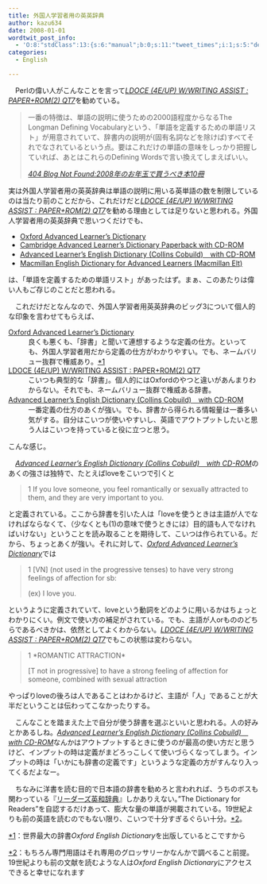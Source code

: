 ```yaml
---
title: 外国人学習者用の英英辞典
author: kazu634
date: 2008-01-01
wordtwit_post_info:
  - 'O:8:"stdClass":13:{s:6:"manual";b:0;s:11:"tweet_times";i:1;s:5:"delay";i:0;s:7:"enabled";i:1;s:10:"separation";s:2:"60";s:7:"version";s:3:"3.7";s:14:"tweet_template";b:0;s:6:"status";i:2;s:6:"result";a:0:{}s:13:"tweet_counter";i:2;s:13:"tweet_log_ids";a:1:{i:0;i:3565;}s:9:"hash_tags";a:0:{}s:8:"accounts";a:1:{i:0;s:7:"kazu634";}}'
categories:
  - English

---
```

<div class="section">
<p>
    　Perlの偉い人がこんなことを言って<i><a href="http://d.hatena.ne.jp/asin/1405862211" onclick="__gaTracker('send', 'event', 'outbound-article', 'http://d.hatena.ne.jp/asin/1405862211', 'LDOCE (4E/UP) W/WRITING ASSIST : PAPER+ROM(2) QT7');">LDOCE (4E/UP) W/WRITING ASSIST : PAPER+ROM(2) QT7</a></i>を勧めている。
</p>
  
<blockquote title="404 Blog Not Found" cite="http://blog.livedoor.jp/dankogai/archives/50977819.html">
<p>
      一番の特徴は、単語の説明に使うための2000語程度からなるThe Longman Defining Vocabularyという、「単語を定義するための単語リスト」が用意されていて、辞書内の説明が(固有名詞などを除けば)すべてそれでなされているという点。要はこれだけの単語の意味をしっかり把握していれば、あとはこれらのDefining Wordsで言い換えてしまえばいい。
</p>
    
<p>
<cite><a href="http://blog.livedoor.jp/dankogai/archives/50977819.html" onclick="__gaTracker('send', 'event', 'outbound-article', 'http://blog.livedoor.jp/dankogai/archives/50977819.html', '404 Blog Not Found:2008年のお年玉で買うべき本10冊');" target="_blank">404 Blog Not Found:2008年のお年玉で買うべき本10冊</a></cite>
</p>
</blockquote>
  
<p>
    実は外国人学習者用の英英辞典は単語の説明に用いる英単語の数を制限しているのは当たり前のことだから、これだけだと<i><a href="http://d.hatena.ne.jp/asin/1405862211" onclick="__gaTracker('send', 'event', 'outbound-article', 'http://d.hatena.ne.jp/asin/1405862211', 'LDOCE (4E/UP) W/WRITING ASSIST : PAPER+ROM(2) QT7');">LDOCE (4E/UP) W/WRITING ASSIST : PAPER+ROM(2) QT7</a></i>を勧める理由としては足りないと思われる。外国人学習者用の英英辞典で思いつくだけでも、
</p>
  
<ul>
<li>
<a href="http://d.hatena.ne.jp/asin/0194316068" onclick="__gaTracker('send', 'event', 'outbound-article', 'http://d.hatena.ne.jp/asin/0194316068', 'Oxford Advanced Learner&#8217;s Dictionary');">Oxford Advanced Learner&#8217;s Dictionary</a>
</li>
<li>
<a href="http://d.hatena.ne.jp/asin/0521604990" onclick="__gaTracker('send', 'event', 'outbound-article', 'http://d.hatena.ne.jp/asin/0521604990', 'Cambridge Advanced Learner&#8217;s Dictionary Paperback with CD-ROM');">Cambridge Advanced Learner&#8217;s Dictionary Paperback with CD-ROM</a>
</li>
<li>
<a href="http://d.hatena.ne.jp/asin/0007210124" onclick="__gaTracker('send', 'event', 'outbound-article', 'http://d.hatena.ne.jp/asin/0007210124', 'Advanced Learner&#8217;s English Dictionary (Collins Cobuild)　with CD-ROM');">Advanced Learner&#8217;s English Dictionary (Collins Cobuild)　with CD-ROM</a>
</li>
<li>
<a href="http://d.hatena.ne.jp/asin/1405025263" onclick="__gaTracker('send', 'event', 'outbound-article', 'http://d.hatena.ne.jp/asin/1405025263', 'Macmillan English Dictionary for Advanced Learners (Macmillan Elt)');">Macmillan English Dictionary for Advanced Learners (Macmillan Elt)</a>
</li>
</ul>
  
<p>
    は、「単語を定義するための単語リスト」があったはず。まぁ、このあたりは偉い人もご存じのことだと思われる。
</p>
  
<p>
    　これだけだとなんなので、外国人学習者用英英辞典のビッグ3について個人的な印象を言わせてもらえば、
</p>
  
<dl>
<dt>
<a href="http://d.hatena.ne.jp/asin/0194316068" onclick="__gaTracker('send', 'event', 'outbound-article', 'http://d.hatena.ne.jp/asin/0194316068', 'Oxford Advanced Learner&#8217;s Dictionary');">Oxford Advanced Learner&#8217;s Dictionary</a>
</dt>
    
<dd>
      良くも悪くも、「辞書」と聞いて連想するような定義の仕方。といっても、外国人学習者用だから定義の仕方がわかりやすい。でも、ネームバリュー抜群で権威あり。<span class="footnote"><a href="/sirocco634/#f1" name="fn1" title="世界最大の辞書Oxford English Dictionaryを出版しているとこですから">*1</a></span>
</dd>
    
<dt>
<a href="http://d.hatena.ne.jp/asin/1405862211" onclick="__gaTracker('send', 'event', 'outbound-article', 'http://d.hatena.ne.jp/asin/1405862211', 'LDOCE (4E/UP) W/WRITING ASSIST : PAPER+ROM(2) QT7');">LDOCE (4E/UP) W/WRITING ASSIST : PAPER+ROM(2) QT7</a>
</dt>
    
<dd>
      こいつも典型的な「辞書」。個人的にはOxfordのやつと違いがあんまりわからない。それでも、ネームバリュー抜群で権威ある辞書。
</dd>
    
<dt>
<a href="http://d.hatena.ne.jp/asin/0007210124" onclick="__gaTracker('send', 'event', 'outbound-article', 'http://d.hatena.ne.jp/asin/0007210124', 'Advanced Learner&#8217;s English Dictionary (Collins Cobuild)　with CD-ROM');">Advanced Learner&#8217;s English Dictionary (Collins Cobuild)　with CD-ROM</a>
</dt>
    
<dd>
      一番定義の仕方のあくが強い。でも、辞書から得られる情報量は一番多い気がする。自分はこいつが使いやすいし、英語でアウトプットしたいと思う人はこいつを持っていると役に立つと思う。
</dd>
</dl>
  
<p>
    こんな感じ。
</p>
  
<p>
    　<i><a href="http://d.hatena.ne.jp/asin/0007210124" onclick="__gaTracker('send', 'event', 'outbound-article', 'http://d.hatena.ne.jp/asin/0007210124', 'Advanced Learner&#8217;s English Dictionary (Collins Cobuild)　with CD-ROM');">Advanced Learner&#8217;s English Dictionary (Collins Cobuild)　with CD-ROM</a></i>のあくの強さは独特で、たとえばloveをこいつで引くと
</p>
  
<blockquote>
<p>
      1 If you love someone, you feel romantically or sexually attracted to them, and they are very important to you.
</p>
</blockquote>
  
<p>
    と定義されている。ここから辞書を引いた人は「loveを使うときは主語が人でなければならなくて、（少なくとも(1)の意味で使うときには）目的語も人でなければいけない」ということを読み取ることを期待して、こいつは作られている。だから、ちょっとあくが強い。それに対して、<i><a href="http://d.hatena.ne.jp/asin/0194316068" onclick="__gaTracker('send', 'event', 'outbound-article', 'http://d.hatena.ne.jp/asin/0194316068', 'Oxford Advanced Learner&#8217;s Dictionary');">Oxford Advanced Learner&#8217;s Dictionary</a></i>では
</p>
  
<blockquote>
<p>
      1 [VN] (not used in the progressive tenses) to have very strong feelings of affection for sb:
</p>
    
<p>
      (ex) I love you.
</p>
</blockquote>
  
<p>
    というように定義されていて、loveという動詞をどのように用いるかはちょっとわかりにくい。例文で使い方の補足がされている。でも、主語が人orもののどちらであるべきかは、依然としてよくわからない。<i><a href="http://d.hatena.ne.jp/asin/1405862211" onclick="__gaTracker('send', 'event', 'outbound-article', 'http://d.hatena.ne.jp/asin/1405862211', 'LDOCE (4E/UP) W/WRITING ASSIST : PAPER+ROM(2) QT7');">LDOCE (4E/UP) W/WRITING ASSIST : PAPER+ROM(2) QT7</a></i>でもこの状態は変わらない。
</p>
  
<blockquote>
<p>
      1 *ROMANTIC ATTRACTION*
</p>
    
<p>
      [T not in progressive] to have a strong feeling of affection for someone, combined with sexual attraction
</p>
</blockquote>
  
<p>
    やっぱりloveの後ろは人であることはわかるけど、主語が「人」であることが大半だということは伝わってこなかったりする。
</p>
  
<p>
    　こんなことを踏まえた上で自分が使う辞書を選ぶといいと思われる。人の好みとかあるしね。<i><a href="http://d.hatena.ne.jp/asin/0007210124" onclick="__gaTracker('send', 'event', 'outbound-article', 'http://d.hatena.ne.jp/asin/0007210124', 'Advanced Learner&#8217;s English Dictionary (Collins Cobuild)　with CD-ROM');">Advanced Learner&#8217;s English Dictionary (Collins Cobuild)　with CD-ROM</a></i>なんかはアウトプットするときに使うのが最高の使い方だと思うけど、インプットの時は定義がまどろっこしくて使いづらくなってしまう。インプットの時は「いかにも辞書の定義です」というような定義の方がすんなり入ってくるだよなー。
</p>
  
<p>
    　ちなみに洋書を読む目的で日本語の辞書を勧めろと言われれば、うちのボスも関わっている『<a href="http://d.hatena.ne.jp/asin/4767414318" onclick="__gaTracker('send', 'event', 'outbound-article', 'http://d.hatena.ne.jp/asin/4767414318', 'リーダーズ英和辞典');">リーダーズ英和辞典</a>』しかありえない。&#8221;The Dictionary for Readers&#8221;を自認するだけあって、膨大な量の単語が掲載されている。19世紀よりも前の英語を読むのでもない限り、こいつで十分すぎるぐらい十分。<span class="footnote"><a href="/sirocco634/#f2" name="fn2" title="もちろん専門用語はそれ専用のグロッサリーかなんかで調べること前提。19世紀よりも前の文献を読むような人はOxford English Dictionaryにアクセスできると幸せになれます">*2</a></span>。
</p>
</div>

<div class="footnote">
<p class="footnote">
<a href="/sirocco634/#fn1" name="f1">*1</a>：世界最大の辞書<i>Oxford English Dictionary</i>を出版しているとこですから
</p>
  
<p class="footnote">
<a href="/sirocco634/#fn2" name="f2">*2</a>：もちろん専門用語はそれ専用のグロッサリーかなんかで調べること前提。19世紀よりも前の文献を読むような人は<i>Oxford English Dictionary</i>にアクセスできると幸せになれます
</p>
</div>

